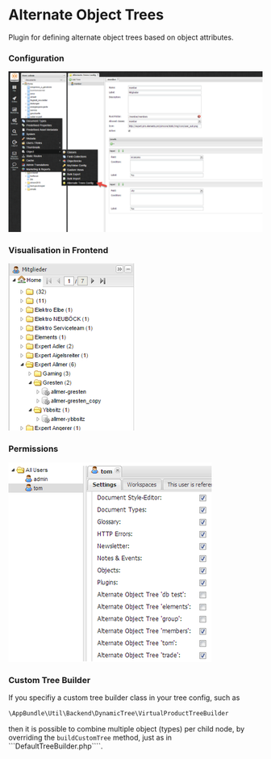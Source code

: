 # Alternate Object Trees
Plugin for defining alternate object trees based on object attributes. 
 
 
### Configuration
![Config](doc/img/config.png)

 
### Visualisation in Frontend
![visualisation](doc/img/visualisation.png) 

  
### Permissions
![permissions](doc/img/permissions.png)

### Custom Tree Builder
If you specifiy a custom tree builder class in your tree config, such as
```php
\AppBundle\Util\Backend\DynamicTree\VirtualProductTreeBuilder
```
then it is possible to combine multiple object (types) per child node, by overriding
the ``buildCustomTree`` method, just as in ```DefaultTreeBuilder.php````.

 